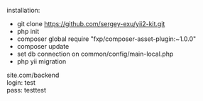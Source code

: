 installation:
    <ul>
        <li>git clone https://github.com/sergey-exu/yii2-kit.git</li>
        <li>php init</li>
        <li>composer global require "fxp/composer-asset-plugin:~1.0.0"</li>
        <li>composer update</li>
        <li>set db connection on common/config/main-local.php</li>
        <li>php yii migration</li>
    </ul>    
        
site.com/backend<br/>
        login: test<Br/>
        pass: testtest
    
